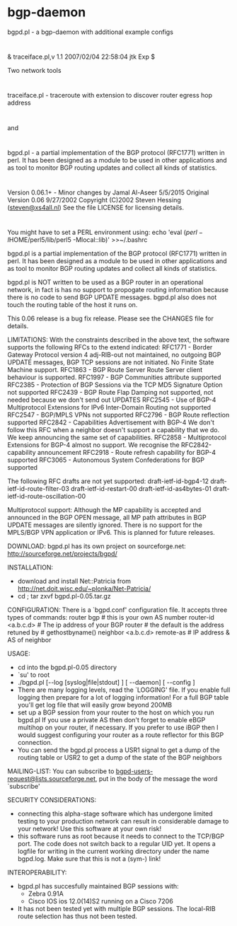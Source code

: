 # bgp-daemon
bgpd.pl - a bgp-daemon with additional example configs 
#

& traceiface.pl,v 1.1 2007/02/04 22:58:04 jtk Exp $

Two network tools
#
traceiface.pl - traceroute with extension to discover router egress hop address
#
and
#
bgpd.pl - a partial implementation of the BGP protocol (RFC1771) written in
perl. It has been designed as a module to be used in other applications 
and as tool to monitor BGP routing updates and collect all kinds of statistics.
#

Version 0.06.1+ - Minor changes by Jamal Al-Aseer 5/5/2015
Original Version 0.06 9/27/2002
Copyright (C)2002 Steven Hessing (steven@xs4all.nl)
See the file LICENSE for licensing details.
#

You might have to set a PERL environment using:
echo 'eval $(perl -I$HOME/perl5/lib/perl5 -Mlocal::lib)' >>~/.bashrc

bgpd.pl is a partial implementation of the BGP protocol (RFC1771) written in
perl. It has been designed as a module to be used in other applications 
and as tool to monitor BGP routing updates and collect all kinds of statistics.

bgpd.pl is NOT written to be used as a BGP router in an operational network,
in fact is has no support to propogate routing information because there is
no code to send BGP UPDATE messages. bgpd.pl also does not touch the routing
table of the host it runs on. 

This 0.06 release is a bug fix release. Please see the CHANGES file for details. 

LIMITATIONS:
With the constraints described in the above text, the software supports the
following RFCs to the extend indicated:
RFC1771 - Border Gateway Protocol version 4
  adj-RIB-out not maintained, no outgoing BGP UPDATE messages, BGP TCP sessions
  are not initiated. No Finite State Machine support.
RFC1863 - BGP Route Server
  Route Server client behaviour is supported.
RFC1997 - BGP Communities attribute
  supported
RFC2385 - Protection of BGP Sessions via the TCP MD5 Signature Option
  not supported
RFC2439 - BGP Route Flap Damping
  not supported, not needed because we don't send out UPDATES
RFC2545 - Use of BGP-4 Multiprotocol Extensions for IPv6 Inter-Domain Routing
  not supported
RFC2547 - BGP/MPLS VPNs
  not supported
RFC2796 - BGP Route reflection
  supported
RFC2842 - Capabilities Advertisement with BGP-4
  We don't follow this RFC when a neighbor doesn't support a capability that
  we do. We keep announcing the same set of capabilities.
RFC2858 - Multiprotocol Extensions for BGP-4
  almost no support. We recognise the RFC2842-capability announcement
RFC2918 - Route refresh capability for BGP-4
  supported
RFC3065 - Autonomous System Confederations for BGP
  supported

The following RFC drafts are not yet supported:
draft-ietf-id-bgp4-12
draft-ietf-id-route-filter-03
draft-ietf-id-restart-00
draft-ietf-id-as4bytes-01
draft-ietf-id-route-oscillation-00

Multiprotocol support:
Although the MP capability is accepted and announced in the BGP OPEN message,
all MP path attributes in BGP UPDATE messages are silently ignored. There is
no support for the MPLS/BGP VPN application or IPv6. This is planned for
future releases.

DOWNLOAD:
bgpd.pl has its own project on sourceforge.net:
    http://sourceforge.net/projects/bgpd/

INSTALLATION:
- download and install Net::Patricia from
         http://net.doit.wisc.edu/~plonka/Net-Patricia/
- cd <parent-dir>; tar zxvf bgpd.pl-0.05.tar.gz

CONFIGURATION: 
There is a `bgpd.conf' configuration file. It accepts three types of commands:
  router bgp <as>                     # this is your own AS number
  router-id <a.b.c.d>                 # The ip address of your BGP router 
                                      # the default is the address retuned by
                                      # gethostbyname()
  neighbor <a.b.c.d> remote-as <as>   # IP address & AS of neighbor

USAGE:
- cd into the bgpd.pl-0.05 directory
- `su' to root
- ./bgpd.pl [--log [syslog|file|stdout] ] [ --daemon] 
		[ --config <config file> ]
- There are many logging levels, read the `LOGGING' file. If you enable full
  logging then prepare for a lot of logging information! For a full BGP table
  you'll get log file that will easily grow beyond 200MB
- set up a BGP session from your router to the host on which you run bgpd.pl
  If you use a private AS then don't forget to enable eBGP multihop on your
  router, if necessary. If you prefer to use iBGP then I would suggest
  configuring your router as a route reflector for this BGP connection.
- You can send the bgpd.pl process a USR1 signal to get a dump of the routing
  table or USR2 to get a dump of the state of the BGP neighbors
  
MAILING-LIST:
You can subscribe to bgpd-users-request@lists.sourceforge.net, put in the
body of the message the word `subscribe'

SECURITY CONSIDERATIONS:
- connecting this alpha-stage software which has undergone limited testing
  to your production network can result in considerable damage to your
  network! Use this software at your own risk!
- this software runs as root because it needs to connect to the TCP/BGP port.
  The code does not switch back to a regular UID yet. It opens a logfile
  for writing in the current working directory under the name bgpd.log. Make
  sure that this is not a (sym-) link!

INTEROPERABILITY:
- bgpd.pl has succesfully maintained BGP sessions with:
  - Zebra 0.91A
  - Cisco IOS ios 12.0(14)S2 running on a Cisco 7206
- It has not been tested yet with multiple BGP sessions. The local-RIB 
route selection has thus not been tested.
